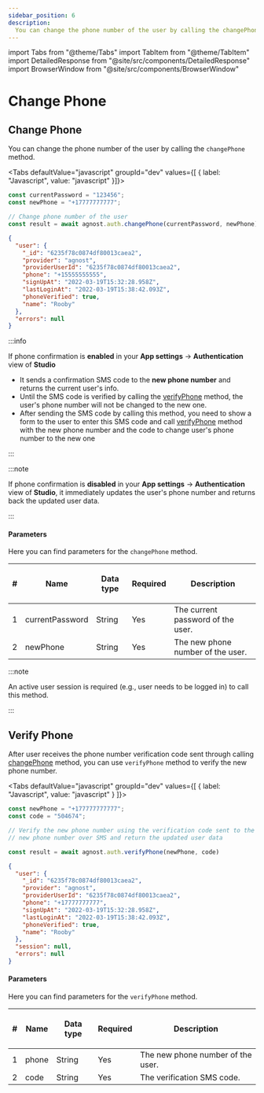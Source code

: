```yaml
---
sidebar_position: 6
description:
  You can change the phone number of the user by calling the changePhone method.
---
```


import Tabs from "@theme/Tabs"
import TabItem from "@theme/TabItem"
import DetailedResponse from "@site/src/components/DetailedResponse"
import BrowserWindow from "@site/src/components/BrowserWindow"

# Change Phone

## Change Phone

You can change the phone number of the user by calling the `changePhone` method.

<Tabs defaultValue="javascript" groupId="dev" values={[ { label: "Javascript", value: "javascript" }]}>


<TabItem value="javascript">


```js
const currentPassword = "123456";
const newPhone = "+17777777777";

// Change phone number of the user
const result = await agnost.auth.changePhone(currentPassword, newPhone)
```

</TabItem>


</Tabs>


<DetailedResponse title="Example response">


```json
{
  "user": {
    "_id": "6235f78c0874df80013caea2",
    "provider": "agnost",
    "providerUserId": "6235f78c0874df80013caea2",
    "phone": "+15555555555",
    "signUpAt": "2022-03-19T15:32:28.958Z",
    "lastLoginAt": "2022-03-19T15:38:42.093Z",
    "phoneVerified": true,
    "name": "Rooby"
  },
  "errors": null
}
```

</DetailedResponse>


:::info

If phone confirmation is **enabled** in your **App settings** →
**Authentication** view of **Studio**

- It sends a confirmation SMS code to the **new phone number** and returns the
  current user's info.
- Until the SMS code is verified by calling the [verifyPhone](#verify-phone)
  method, the user's phone number will not be changed to the new one.
- After sending the SMS code by calling this method, you need to show a form to
  the user to enter this SMS code and call [verifyPhone](#verify-phone) method
  with the new phone number and the code to change user's phone number to the
  new one

:::

:::note

If phone confirmation is **disabled** in your **App settings** →
**Authentication** view of **Studio**, it immediately updates the user's phone
number and returns back the updated user data.

:::

#### Parameters

Here you can find parameters for the `changePhone` method.

| #   | <p><strong>Name</strong></p> | <p><strong>Data type</strong></p> | <p><strong>Required</strong></p> | <p><strong>Description </strong></p> |
| --- | ---------------------------- | --------------------------------- | -------------------------------- | ------------------------------------ |
| 1   | currentPassword              | String                            | Yes                              | The current password of the user.    |
| 2   | newPhone                     | String                            | Yes                              | The new phone number of the user.    |

:::note

An active user session is required (e.g., user needs to be logged in) to call
this method.

:::

## Verify Phone

After user receives the phone number verification code sent through calling
[changePhone](#change-phone) method, you can use `verifyPhone` method to verify
the new phone number.

<Tabs defaultValue="javascript" groupId="dev" values={[ { label: "Javascript", value: "javascript" } ]}>


<TabItem value="javascript">


```js
const newPhone = "+177777777777";
const code = "504674";

// Verify the new phone number using the verification code sent to the
// new phone number over SMS and return the updated user data

const result = await agnost.auth.verifyPhone(newPhone, code)
```

</TabItem>


</Tabs>


<DetailedResponse title="Example response">


```json
{
  "user": {
    "_id": "6235f78c0874df80013caea2",
    "provider": "agnost",
    "providerUserId": "6235f78c0874df80013caea2",
    "phone": "+17777777777",
    "signUpAt": "2022-03-19T15:32:28.958Z",
    "lastLoginAt": "2022-03-19T15:38:42.093Z",
    "phoneVerified": true,
    "name": "Rooby"
  },
  "session": null,
  "errors": null
}
```

</DetailedResponse>


#### Parameters

Here you can find parameters for the `verifyPhone` method.

| #   | <p><strong>Name</strong></p> | <p><strong>Data type</strong></p> | <p><strong>Required</strong></p> | <p><strong>Description </strong></p> |
| --- | ---------------------------- | --------------------------------- | -------------------------------- | ------------------------------------ |
| 1   | phone                        | String                            | Yes                              | The new phone number of the user.    |
| 2   | code                         | String                            | Yes                              | The verification SMS code.           |
